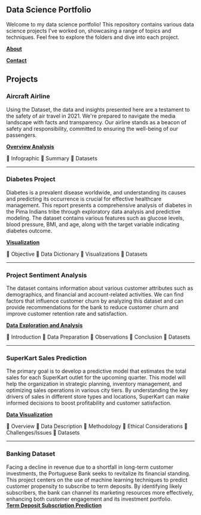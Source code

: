 ##  Data Science Portfolio 

Welcome to my data science portfolio! This repository contains various data science projects I've worked on, showcasing a range of topics and techniques. Feel free to explore the folders and dive into each project.

[**About**](https://github.com/tmaxnike/tmaxnike.GitHub.io/tree/main/About#readme)


[**Contact**](https://github.com/tmaxnike/tmaxnike.GitHub.io/tree/main/Contact#readme)


## Projects 

### Aircraft Airline  
Using the Dataset, the data and insights presented here are a testament to the safety of air travel in 2021. We're prepared to navigate the media landscape with facts and transparency. Our airline stands as a beacon of safety and responsibility, committed to ensuring the well-being of our passengers. 

[**Overview Analysis**](https://github.com/tmaxnike/tmaxnike.GitHub.io/blob/main/Airline%20Project/README.md)

	Infographic 
	Summary
	Datasets

---------------------------------------------------------------------------------------------------------------------------------------------------------------------------------- 
### Diabetes Project
Diabetes is a prevalent disease worldwide, and understanding its causes and predicting its occurrence is crucial for effective healthcare management. This report presents a comprehensive analysis of diabetes in the Pima Indians tribe through exploratory data analysis and predictive modeling. The dataset contains various features such as glucose levels, blood pressure, BMI, and age, along with the target variable indicating diabetes outcome. 

[**Visualization**](https://github.com/tmaxnike/tmaxnike.GitHub.io/blob/main/Diabetes%20Dataset/README.md)

   	Objective 
   	Data Dictionary
   	Visualizations
   	Datasets

---------------------------------------------------------------------------------------------------------------------------------------------------------------------------------

### Project Sentiment Analysis
The dataset contains information about various customer attributes such as demographics, and financial and account-related activities. We can find factors that influence customer churn by analyzing this dataset and can provide recommendations for the bank to reduce customer churn and improve customer retention rate and satisfaction.

[**Data Exploration and Analysis**](https://github.com/tmaxnike/tmaxnike.GitHub.io/edit/main/Project_Sentiment_Analysis/README.md)

	Introduction 
	Data Preparation
	Observations
	Conclusion 
	Datasets

---------------------------------------------------------------------------------------------------------------------------------------------------------------------------------

### SuperKart Sales Prediction
The primary goal is to develop a predictive model that estimates the total sales for each SuperKart outlet for the upcoming quarter. This model will help the organization in strategic planning, inventory management, and optimizing sales operations in various city tiers. By understanding the key drivers of sales in different store types and locations, SuperKart can make informed decisions to boost profitability and customer satisfaction.

[**Data Visualization**](https://github.com/tmaxnike/tmaxnike.GitHub.io/edit/main/Project_SuperKart/README.md)

	Overview
	Data Description 
	Methodology 
	Ethical Considerations 
	Challenges/Issues
	Datasets

---------------------------------------------------------------------------------------------------------------------------------------------------------------------------------
###  Banking Dataset   
Facing a decline in revenue due to a shortfall in long-term customer investments, the Portuguese Bank seeks to revitalize its financial standing.   
This project centers on the use of machine learning techniques to predict customer propensity to subscribe to term deposits. By identifying likely subscribers, the bank can channel its marketing resources more effectively, enhancing both customer engagement and its investment portfolio.  
[**Term Deposit Subscription Prediction**](https://github.com/tmaxnike/tmaxnike.GitHub.io/tree/main/Banking%20Dataset)






